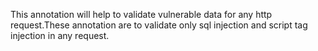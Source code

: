 
This annotation will help to validate vulnerable data  for any http request.These annotation are to validate only sql injection and script tag injection in any request.
